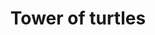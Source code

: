 ---
pid: pt108
title: Tower of turtles
location_transcription: Penn Treaty Park
coordinates: "[-75.128932009672, 39.965937923216]"
zipcode: '19122'
gen_neighborhood: North Philadelphia
neighborhood: Yorktown,Old Kensington,Jinogi
outside_phl: 
age: '12'
age_range: 6-13
instagram: 
image_file_name: pt_108.jpg
proposal_transcription: 
topic: Animals
topic_summary: '0'
type: Other No Form
keywords_other: 
credit: Ethan Dong
image_labels: 
twitter: 
facebook: 
permalink: "/monuments/pt108/"
layout: item-page
---